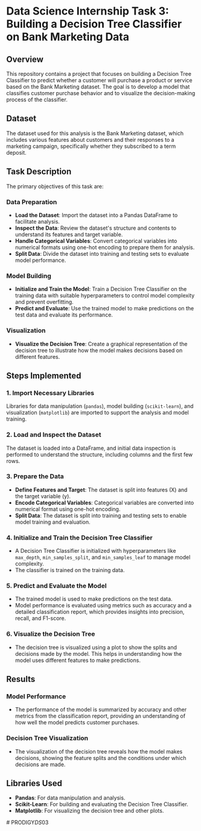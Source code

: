 # Data Science Internship Task 3: Building a Decision Tree Classifier on Bank Marketing Data

## Overview

This repository contains a project that focuses on building a Decision Tree Classifier to predict whether a customer will purchase a product or service based on the Bank Marketing dataset. The goal is to develop a model that classifies customer purchase behavior and to visualize the decision-making process of the classifier.

## Dataset

The dataset used for this analysis is the Bank Marketing dataset, which includes various features about customers and their responses to a marketing campaign, specifically whether they subscribed to a term deposit.

## Task Description

The primary objectives of this task are:

### Data Preparation

- **Load the Dataset**: Import the dataset into a Pandas DataFrame to facilitate analysis.
- **Inspect the Data**: Review the dataset's structure and contents to understand its features and target variable.
- **Handle Categorical Variables**: Convert categorical variables into numerical formats using one-hot encoding to prepare them for analysis.
- **Split Data**: Divide the dataset into training and testing sets to evaluate model performance.

### Model Building

- **Initialize and Train the Model**: Train a Decision Tree Classifier on the training data with suitable hyperparameters to control model complexity and prevent overfitting.
- **Predict and Evaluate**: Use the trained model to make predictions on the test data and evaluate its performance.

### Visualization

- **Visualize the Decision Tree**: Create a graphical representation of the decision tree to illustrate how the model makes decisions based on different features.

## Steps Implemented

### 1. Import Necessary Libraries

Libraries for data manipulation (`pandas`), model building (`scikit-learn`), and visualization (`matplotlib`) are imported to support the analysis and model training.

### 2. Load and Inspect the Dataset

The dataset is loaded into a DataFrame, and initial data inspection is performed to understand the structure, including columns and the first few rows.

### 3. Prepare the Data

- **Define Features and Target**: The dataset is split into features (X) and the target variable (y).
- **Encode Categorical Variables**: Categorical variables are converted into numerical format using one-hot encoding.
- **Split Data**: The dataset is split into training and testing sets to enable model training and evaluation.

### 4. Initialize and Train the Decision Tree Classifier

- A Decision Tree Classifier is initialized with hyperparameters like `max_depth`, `min_samples_split`, and `min_samples_leaf` to manage model complexity.
- The classifier is trained on the training data.

### 5. Predict and Evaluate the Model

- The trained model is used to make predictions on the test data.
- Model performance is evaluated using metrics such as accuracy and a detailed classification report, which provides insights into precision, recall, and F1-score.

### 6. Visualize the Decision Tree

- The decision tree is visualized using a plot to show the splits and decisions made by the model. This helps in understanding how the model uses different features to make predictions.

## Results

### Model Performance

- The performance of the model is summarized by accuracy and other metrics from the classification report, providing an understanding of how well the model predicts customer purchases.

### Decision Tree Visualization

- The visualization of the decision tree reveals how the model makes decisions, showing the feature splits and the conditions under which decisions are made.

## Libraries Used

- **Pandas**: For data manipulation and analysis.
- **Scikit-Learn**: For building and evaluating the Decision Tree Classifier.
- **Matplotlib**: For visualizing the decision tree and other plots.

#   P R O D I G Y _ D S _ 0 3  
 